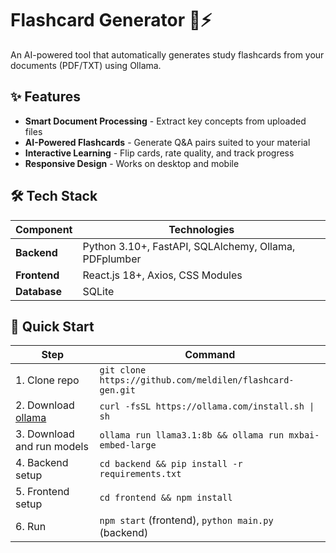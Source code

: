 # Flashcard Generator 🧠⚡

An AI-powered tool that automatically generates study flashcards from your documents (PDF/TXT) using Ollama.

## ✨ Features
- **Smart Document Processing** - Extract key concepts from uploaded files
- **AI-Powered Flashcards** - Generate Q&A pairs suited to your material
- **Interactive Learning** - Flip cards, rate quality, and track progress
- **Responsive Design** - Works on desktop and mobile

## 🛠 Tech Stack

| Component  | Technologies |
|------------|--------------|
| **Backend** | Python 3.10+, FastAPI, SQLAlchemy, Ollama, PDFplumber |
| **Frontend** | React.js 18+, Axios, CSS Modules|
| **Database** | SQLite|

## 🚀 Quick Start

| Step | Command |
|------|---------|
| 1. Clone repo | `git clone https://github.com/meldilen/flashcard-gen.git` |
| 2. Download [ollama](https://ollama.com/download) | `curl -fsSL https://ollama.com/install.sh \| sh` |
| 3. Download and run models | `ollama run llama3.1:8b && ollama run mxbai-embed-large` |
| 4. Backend setup | `cd backend && pip install -r requirements.txt` |
| 5. Frontend setup | `cd frontend && npm install` |
| 6. Run | `npm start` (frontend), `python main.py` (backend) |
